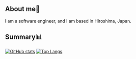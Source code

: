## About me👋

I am a software engineer, and I am based in Hiroshima, Japan.

## Summary📊

[![GitHub stats](https://github-readme-stats.vercel.app/api?username=nshmdayo&count_private=true&show_icons=true&theme=tokyonight)](https://github.com/nshmdayo/)
[![Top Langs](https://github-readme-stats.vercel.app/api/top-langs/?username=nshmdayo&layout=compact&theme=tokyonight)](https://github.com/nshmdayo/)
